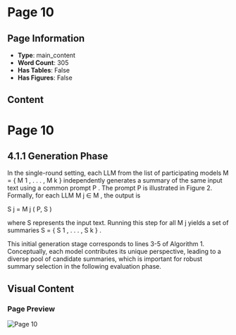 # Page 10

## Page Information

- **Type**: main_content
- **Word Count**: 305
- **Has Tables**: False
- **Has Figures**: False

## Content

# Page 10

## 4.1.1 Generation Phase

In the single-round setting, each LLM from the list of participating models M = { M 1 , . . . , M k } independently generates a summary of the same input text using a common prompt P . The prompt P is illustrated in Figure 2. Formally, for each LLM M j ∈ M , the output is

S j = M j ( P, S )

where S represents the input text. Running this step for all M j yields a set of summaries S = { S 1 , . . . , S k } .

This initial generation stage corresponds to lines 3-5 of Algorithm 1. Conceptually, each model contributes its unique perspective, leading to a diverse pool of candidate summaries, which is important for robust summary selection in the following evaluation phase.

## Visual Content

### Page Preview

![Page 10](/projects/llms/images/MultiLLM_Text_Summarization_page_10.png)
